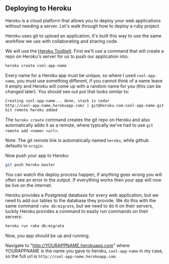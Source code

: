 ## Deploying to Heroku

Heroku is a cloud platform that allows you to deploy your web applications without needing a server. Let's walk through how to deploy a ruby project.

Heroku uses git to upload an application, it's built this way to use the same workflow we use with collaborating and sharing code.

We will use the [Heroku Toolbelt](https://toolbelt.heroku.com). First we'll use a command that will create a repo on Heroku's server for us to push our application into.

```bash
heroku create cool-app-name
```

Every name for a Heroku app must be unique, so where I used `cool-app-name`, you must use something different, if you cannot think of a name leave it empty and Heroku will come up with a random name for you (this can be changed later). You should see out put that looks similar to:

```bash
Creating cool-app-name... done, stack is cedar
http://cool-app-name.herokuapp.com/ | git@heroku.com:cool-app-name.git
Git remote heroku added
```

The `heroku create` command creates the git repo on Heroku and also automatically adds it as a remote, where typically we've had to use `git remote add <name> <url>`.

Note: The git remote link is automatically named `heroku`, while github defaults to `origin`.

Now push your app to Heroku:
```bash
git push heroku master
```

You can watch the deploy process happen, if anything goes wrong you will often see an error in the output. If everything works then your app will now be live on the internet.

Heroku provides a Postgresql database for every web application, but we need to add our tables to the database they provide. We do this with the same command `rake db:migrate`, but we need to do it on their servers, luckily Heroku provides a command to easily run commands on their servers:

```sh
heroku run rake db:migrate
```

Now, you app should be up and running.

Navigate to "http://YOURAPPNAME.herokuapp.com" where YOURAPPNAME is the name you gave to heroku, `cool-app-name` in my case, so the full url is `http://cool-app-name.herokuapp.com`.
